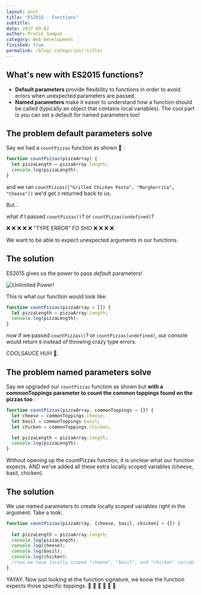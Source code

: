 ```yaml
---
layout: post
title: "ES2015 - Functions"
subtitle:
date: 2017-05-02
author: Pratik Sampat
category: Web Development
finished: true
permalink: /blog/:categories/:title/
---
```

## What's new with ES2015 functions?

* **Default parameters** provide flexibility to functions in order to avoid errors when unexpected parameters are passed.
* **Named parameters** make it easier to understand how a function should be called (typically an object that contains local variables).  The cool part is you can set a default for named parameters too!


## The problem default parameters solve

Say we had a ```countPizzas``` function as shown :pizza: : 

```javascript
function countPizzas(pizzaArray) {
  let pizzaLength = pizzaArray.length;
  console.log(pizzaLength);
}
```

and we ran ```countPizzas(["Grilled Chicken Pesto", "Margherrita", "Cheese"])``` we'd get ```3``` returned back to us. 

But...

what if I passed ```countPizzas()```? or ```countPizzas(undefined)```? 

:x: :x: :x: :x: :x: "TYPE ERROR" FO SHO :x: :x: :x: :x: 

We want to be able to expect unexpected arguments in our functions. 

## The solution

ES2015 gives us the power to pass *default* parameters!   

![Unlimited Power!](https://media.giphy.com/media/hokMyu1PAKfJK/giphy.gif)

This is what our function would look like: 

```javascript
function countPizzas(pizzaArray = []) {
  let pizzaLength = pizzaArray.length;
  console.log(pizzaLength);
}
```

now if we passed ```countPizzas()```? or ```countPizzas(undefined)```, our console would return ```0``` instead of throwing crazy type errors. 

COOLSAUCE HUH :information_desk_person:. 

## The problem named parameters solve

Say we upgraded our ```countPizzas``` function as shown but **with a commonToppings parameter to count the common toppings found on the pizzas too** : 

```javascript
function countPizzas(pizzaArray, commonToppings = {}) {
  let cheese = commonToppings.cheese;
  let basil = commonToppings.basil;
  let chicken = commonToppings.chicken;

  let pizzaLength = pizzaArray.length;
  console.log(pizzaLength);
}
```

Without opening up the countPizzas function, it is unclear what our function expects. AND we've added all these extra locally scoped variables (cheese, basil, chicken).  

## The solution

We use *named* parameters to create locally scoped variables right in the argument. Take a look: 

```javascript
function countPizzas(pizzaArray, {cheese, basil, chicken} = {}) {
  
  let pizzaLength = pizzaArray.length;
  console.log(pizzaLength);
  console.log(cheese);
  console.log(basil);
  console.log(chicken);
  //now we have locally scoped "cheese", "basil", and "chicken" variables that return true or false 
}
```
YAYAY. Now just looking at the function signature, we know the function expects those specific toppings. :pizza: :pizza: :pizza: :pizza: :pizza: :pizza: